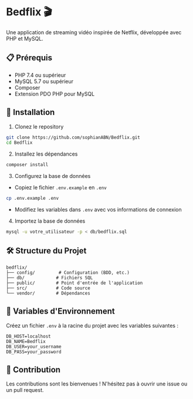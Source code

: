 # Bedflix 🎬

Une application de streaming vidéo inspirée de Netflix, développée avec PHP et MySQL.

## 📋 Prérequis

- PHP 7.4 ou supérieur
- MySQL 5.7 ou supérieur
- Composer
- Extension PDO PHP pour MySQL

## 🚀 Installation

1. Clonez le repository
```bash
git clone https://github.com/sophianABN/Bedflix.git
cd Bedflix
```

2. Installez les dépendances
```bash
composer install
```

3. Configurez la base de données
- Copiez le fichier `.env.example` en `.env`
```bash
cp .env.example .env
```
- Modifiez les variables dans `.env` avec vos informations de connexion

4. Importez la base de données
```bash
mysql -u votre_utilisateur -p < db/bedflix.sql
```

## 🛠️ Structure du Projet

```
bedflix/
├── config/         # Configuration (BDD, etc.)
├── db/            # Fichiers SQL
├── public/        # Point d'entrée de l'application
├── src/           # Code source
└── vendor/        # Dépendances
```

## 🔑 Variables d'Environnement

Créez un fichier `.env` à la racine du projet avec les variables suivantes :

```env
DB_HOST=localhost
DB_NAME=Bedflix
DB_USER=your_username
DB_PASS=your_password
```

## 🤝 Contribution

Les contributions sont les bienvenues ! N'hésitez pas à ouvrir une issue ou un pull request.
